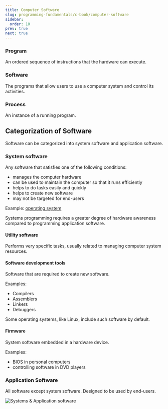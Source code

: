 ```yaml
---
title: Computer Software
slug: programming-fundamentals/c-book/computer-software
sidebar:
  order: 10
prev: true
next: true
---
```


### Program

An ordered sequence of instructions that the hardware can execute.

### Software

The programs that allow users to use a computer system and control its
activities.

### Process

An instance of a running program.

## Categorization of Software

Software can be categorized into system software and application software.

### System software

Any software that satisfies one of the following conditions:

- manages the computer hardware
- can be used to maintain the computer so that it runs efficiently
- helps to do tasks easily and quickly
- helps to create new software
- may not be targeted for end-users

Example: [operating system](/programming-fundamentals/c-book/operating-system)

Systems programming requires a greater degree of hardware awareness compared to
programming application software.

#### Utility software

Performs very specific tasks, usually related to managing computer system
resources.

#### Software development tools

Software that are required to create new software.

Examples:

- Compilers
- Assemblers
- Linkers
- Debuggers

Some operating systems, like Linux, include such software by default.

#### Firmware

System software embedded in a hardware device.

Examples:

- BIOS in personal computers
- controlling software in DVD players

### Application Software

All software except system software. Designed to be used by end-users.

![Systems & Application software](/programming/systems-and-application-software.jpg)
